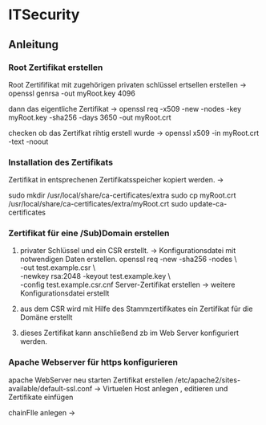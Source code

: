 # ITSecurity
## Anleitung 

### Root Zertifikat erstellen

Root Zertififikat mit zugehörigen privaten schlüssel ertsellen erstellen ->
openssl genrsa -out myRoot.key 4096 

dann das eigentliche Zertifikat ->
openssl req -x509 -new -nodes -key myRoot.key -sha256 -days 3650  -out myRoot.crt

checken ob das Zertifkat rihtig erstell wurde ->  openssl x509 -in myRoot.crt -text -noout  
 
 
### Installation des Zertifikats
 
 Zertifikat in entsprechenen Zertifikatsspeicher kopiert werden. ->
 
 sudo mkdir /usr/local/share/ca-certificates/extra
sudo cp myRoot.crt \/usr/local/share/ca-certificates/extra/myRoot.crt
sudo update-ca-certificates

### Zertifikat für eine /Sub)Domain erstellen

1. privater Schlüssel und ein CSR erstellt.
 -> Konfigurationsdatei mit notwendigen Daten erstellen.
 openssl req -new -sha256 -nodes \    
            -out test.example.csr \    
            -newkey rsa:2048 -keyout test.example.key \    
            -config test.example.csr.cnf
Server-Zertifikat erstellen -> weitere Konfigurationsdatei erstellt 

2. aus dem CSR wird mit Hilfe des Stammzertifikates ein Zertifikat für die Domäne erstellt
3. dieses Zertifikat kann anschließend zb im Web Server konfiguriert werden.


### Apache Webserver für https konfigurieren
apache WebServer neu starten
Zertifikat erstellen
/etc/apache2/sites-available/default-ssl.conf 
-> Virtuelen Host anlegen , editieren und Zertifikate einfügen

chainFIle anlegen ->

